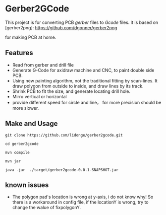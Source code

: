 # Gerber2GCode

This project is for converting PCB  *gerber* files to *Gcode* files.  It is based on [gerber2png]: https://github.com/dgonner/gerber2png

for making PCB at home.

## Features

* Read from gerber and drill file
* Generate G-Code for axidraw machine and CNC, to paint double side PCB.
* Using new painting algorithm, not the traditional fitting by scan-lines.  It draw polygon from outside to inside, and draw lines by its track.
* Shrink PCB to fit the size, and generate locating drill hole.
* Mirro vertical or horizontal
* provide different speed for circle and line， for more precision should be more slower.



## Make and Usage

`git clone https://github.com/lidonge/gerber2gcode.git`

`cd gerber2gcode` 

`mvn compile`

`mvn jar`

`java -jar  ./target/gerber2gcode-0.0.1-SNAPSHOT.jar`

## known issues
* The polygon pad's location is wrong at y-axis, i do not know why! So there is a workaround in config file, if the locationY is wrong, try to change the walue of fixpolygonY.
